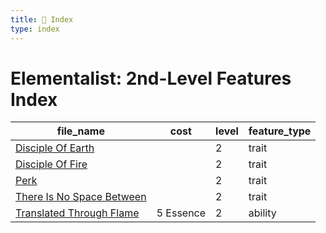 ```yaml
---
title: 📑 Index
type: index
---
```


# Elementalist: 2nd-Level Features Index

| file_name                                                      | cost      | level | feature_type |
| -------------------------------------------------------------- | --------- | ----- | ------------ |
| [Disciple Of Earth](Disciple%20Of%20Earth)                     |           | 2     | trait        |
| [Disciple Of Fire](Disciple%20Of%20Fire)                       |           | 2     | trait        |
| [Perk](Perk)                                                   |           | 2     | trait        |
| [There Is No Space Between](There%20Is%20No%20Space%20Between) |           | 2     | trait        |
| [Translated Through Flame](Translated%20Through%20Flame)       | 5 Essence | 2     | ability      |
